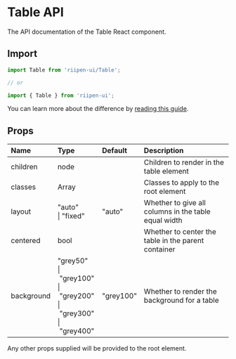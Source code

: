 <!--- This documentation is automatically generated, do not try to edit it. -->

# Table API

<p class="description">The API documentation of the Table React component.</p>

## Import

```js
import Table from 'riipen-ui/Table';

// or

import { Table } from 'riipen-ui';
```

You can learn more about the difference by [reading this guide](/guides/bundle-size).

## Props

| Name | Type | Default | Description |
|:-----|:-----|:--------|:------------|
| <span class="prop-name">children</span> | <span class="prop-type">node</span> |  | Children to render in the table element |
| <span class="prop-name">classes</span> | <span class="prop-type">Array<string></span> |  | Classes to apply to the root element |
| <span class="prop-name">layout</span> | <span class="prop-type">"auto"<br>&#124;&nbsp;"fixed"</span> | <span class="prop-default">"auto"</span> | Whether to give all columns in the table equal width |
| <span class="prop-name">centered</span> | <span class="prop-type">bool</span> |  | Whether to center the table in the parent container |
| <span class="prop-name">background</span> | <span class="prop-type">"grey50"<br>&#124;&nbsp;"grey100"<br>&#124;&nbsp;"grey200"<br>&#124;&nbsp;"grey300"<br>&#124;&nbsp;"grey400"</span> | <span class="prop-default">"grey100"</span> | Whether to render the background for a table |


Any other props supplied will be provided to the root element.